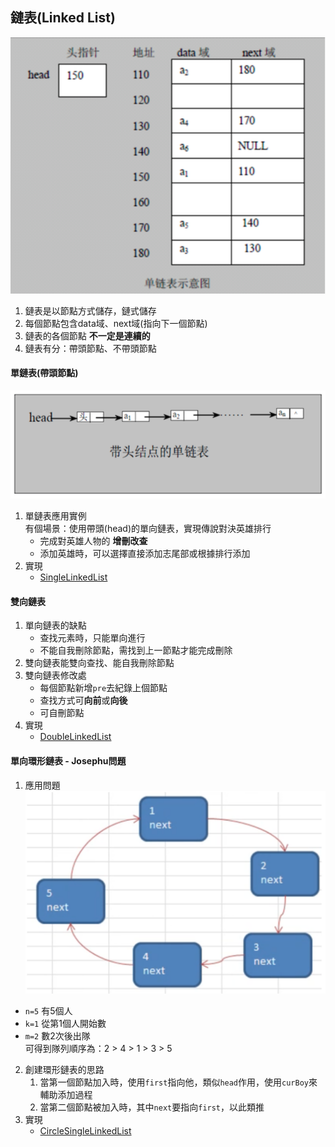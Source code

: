 ## 鏈表(Linked List)  
![image1](image/linkedlist1.png)
1. 鏈表是以節點方式儲存，鏈式儲存  
2. 每個節點包含data域、next域(指向下一個節點)  
3. 鏈表的各個節點 **不一定是連續的**  
4. 鏈表有分：帶頭節點、不帶頭節點  
#### 單鏈表(帶頭節點)  
![image2](image/linkedlist2.png)  
1. 單鏈表應用實例  
有個場景：使用帶頭(head)的單向鏈表，實現傳說對決英雄排行  
    * 完成對英雄人物的 **增刪改查**  
    * 添加英雄時，可以選擇直接添加志尾部或根據排行添加  
2. 實現  
    * [SingleLinkedList](SingleLinkedList.java)  
#### 雙向鏈表  
1. 單向鏈表的缺點  
    * 查找元素時，只能單向進行  
    * 不能自我刪除節點，需找到上一節點才能完成刪除  
2. 雙向鏈表能雙向查找、能自我刪除節點  
3. 雙向鏈表修改處  
    * 每個節點新增`pre`去紀錄上個節點  
    * 查找方式可**向前**或**向後**  
    * 可自刪節點  
4. 實現  
    * [DoubleLinkedList](DoubleLinkedList.java)  
#### 單向環形鏈表 - Josephu問題  
1. 應用問題  
![image3](image/linkedlist3.png)  
* `n=5` 有5個人  
* `k=1` 從第1個人開始數  
* `m=2` 數2次後出隊  
可得到隊列順序為：2 > 4 > 1 > 3 > 5  
2. 創建環形鏈表的思路  
    1. 當第一個節點加入時，使用`first`指向他，類似`head`作用，使用`curBoy`來輔助添加過程  
    2. 當第二個節點被加入時，其中`next`要指向`first`，以此類推  
3. 實現  
    * [CircleSingleLinkedList](CircleSingleLinkedList.java)  
